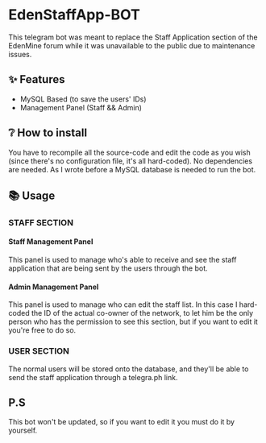 # EdenStaffApp-BOT
This telegram bot was meant to replace the Staff Application section of the EdenMine forum while it was unavailable to the public due to maintenance issues. 

## ✨ Features
- MySQL Based (to save the users' IDs)
- Management Panel (Staff && Admin)

## ❔ How to install
You have to recompile all the source-code and edit the code as you wish (since there's no configuration file, it's all hard-coded). No dependencies are needed.
As I wrote before a MySQL database is needed to run the bot.

## 📚 Usage
### STAFF SECTION
#### Staff Management Panel
This panel is used to manage who's able to receive and see the staff application that are being sent by the users through the bot.

#### Admin Management Panel
This panel is used to manage who can edit the staff list. In this case I hard-coded the ID of the actual co-owner of the network, to let him be the only person who has the permission to see this section, but if you want to edit it you're free to do so.

### USER SECTION
The normal users will be stored onto the database, and they'll be able to send the staff application through a telegra.ph link.

## P.S
This bot won't be updated, so if you want to edit it you must do it by yourself.
